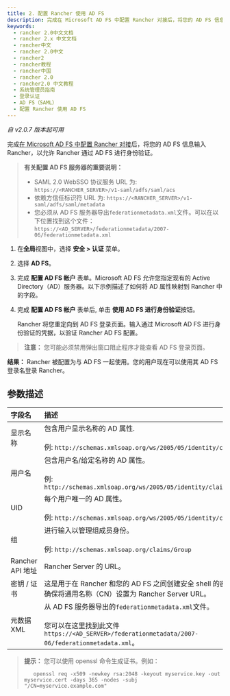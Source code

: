 ```yaml
---
title: 2. 配置 Rancher 使用 AD FS
description: 完成在 Microsoft AD FS 中配置 Rancher 对接后，将您的 AD FS 信息输入 Rancher，以允许 Rancher 通过 AD FS 进行身份验证。
keywords:
  - rancher 2.0中文文档
  - rancher 2.x 中文文档
  - rancher中文
  - rancher 2.0中文
  - rancher2
  - rancher教程
  - rancher中国
  - rancher 2.0
  - rancher2.0 中文教程
  - 系统管理员指南
  - 登录认证
  - AD FS（SAML）
  - 配置 Rancher 使用 AD FS
---
```


_自 v2.0.7 版本起可用_

完成[在 Microsoft AD FS 中配置 Rancher 对接](/docs/rancher2/admin-settings/authentication/microsoft-adfs/microsoft-adfs-setup/_index)后，将您的 AD FS 信息输入 Rancher，以允许 Rancher 通过 AD FS 进行身份验证。

> **有关配置 AD FS 服务器的重要说明：**
>
> - SAML 2.0 WebSSO 协议服务 URL 为: `https://<RANCHER_SERVER>/v1-saml/adfs/saml/acs`
> - 依赖方信任标识符 URL 为: `https://<RANCHER_SERVER>/v1-saml/adfs/saml/metadata`
> - 您必须从 AD FS 服务器导出`federationmetadata.xml`文件。可以在以下位置找到这个文件：`https://<AD_SERVER>/federationmetadata/2007-06/federationmetadata.xml`

1.  在**全局**视图中，选择 **安全 > 认证** 菜单。

2.  选择 **AD FS**。

3.  完成 **配置 AD FS 帐户** 表单。Microsoft AD FS 允许您指定现有的 Active Directory（AD）服务器。以下示例描述了如何将 AD 属性映射到 Rancher 中的字段。

4.  完成 **配置 AD FS 帐户** 表单后, 单击 **使用 AD FS 进行身份验证**按钮。

    Rancher 将您重定向到 AD FS 登录页面。输入通过 Microsoft AD FS 进行身份验证的凭据，以验证 Rancher AD FS 配置。

> **注意：** 您可能必须禁用弹出窗口阻止程序才能查看 AD FS 登录页面。

**结果：** Rancher 被配置为与 AD FS 一起使用。您的用户现在可以使用其 AD FS 登录名登录 Rancher。

## 参数描述

| 字段名           | 描述                                                                                                                                                           |
| :--------------- | :------------------------------------------------------------------------------------------------------------------------------------------------------------- |
| 显示名称         | 包含用户显示名称的 AD 属性. <br/><br/>例: `http://schemas.xmlsoap.org/ws/2005/05/identity/claims/name`                                                         |
| 用户名           | 包含用户名/给定名称的 AD 属性。 <br/><br/>例: `http://schemas.xmlsoap.org/ws/2005/05/identity/claims/givenname`                                                |
| UID              | 每个用户唯一的 AD 属性。 <br/><br/>例: `http://schemas.xmlsoap.org/ws/2005/05/identity/claims/upn`                                                             |
| 组               | 进行输入以管理组成员身份。 <br/><br/>例: `http://schemas.xmlsoap.org/claims/Group`                                                                             |
| Rancher API 地址 | Rancher Server 的 URL。                                                                                                                                        |
| 密钥 / 证书      | 这是用于在 Rancher 和您的 AD FS 之间创建安全 shell 的密钥证书对。确保将通用名称（CN）设置为 Rancher Server URL。                                               |
| 元数据 XML       | 从 AD FS 服务器导出的`federationmetadata.xml`文件。 <br/><br/>您可以在这里找到此文件 `https://<AD_SERVER>/federationmetadata/2007-06/federationmetadata.xml`。 |

> **提示：** 您可以使用 openssl 命令生成证书。例如：
>
>        openssl req -x509 -newkey rsa:2048 -keyout myservice.key -out myservice.cert -days 365 -nodes -subj "/CN=myservice.example.com"
